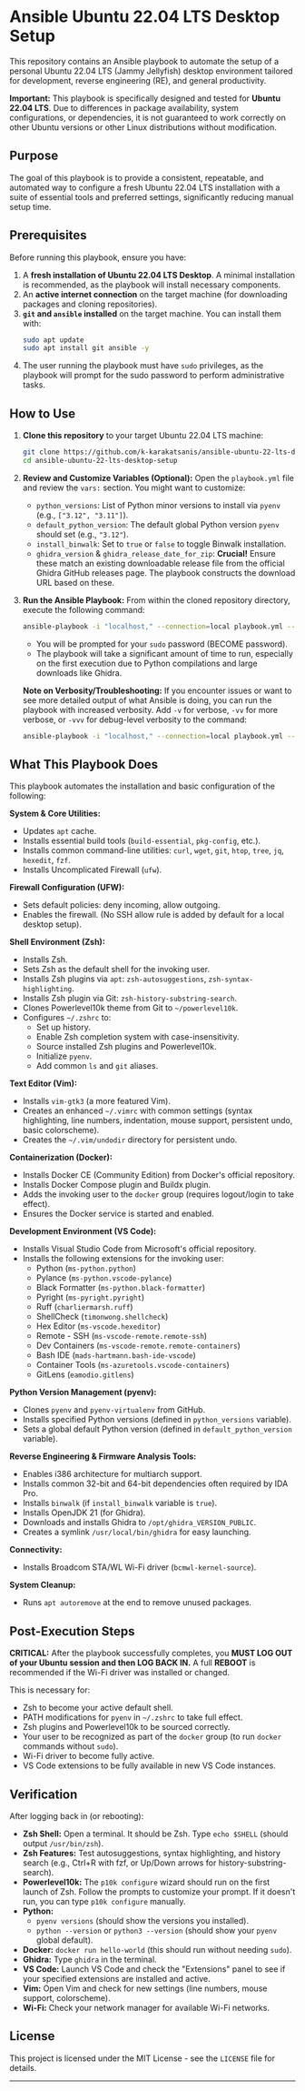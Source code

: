 # Ansible Ubuntu 22.04 LTS Desktop Setup

This repository contains an Ansible playbook to automate the setup of a personal Ubuntu 22.04 LTS (Jammy Jellyfish) desktop environment tailored for development, reverse engineering (RE), and general productivity.

**Important:** This playbook is specifically designed and tested for **Ubuntu 22.04 LTS**. Due to differences in package availability, system configurations, or dependencies, it is not guaranteed to work correctly on other Ubuntu versions or other Linux distributions without modification.

## Purpose

The goal of this playbook is to provide a consistent, repeatable, and automated way to configure a fresh Ubuntu 22.04 LTS installation with a suite of essential tools and preferred settings, significantly reducing manual setup time.

## Prerequisites

Before running this playbook, ensure you have:

1.  A **fresh installation of Ubuntu 22.04 LTS Desktop**. A minimal installation is recommended, as the playbook will install necessary components.
2.  An **active internet connection** on the target machine (for downloading packages and cloning repositories).
3.  **`git` and `ansible` installed** on the target machine. You can install them with:
    ```bash
    sudo apt update
    sudo apt install git ansible -y
    ```
4.  The user running the playbook must have `sudo` privileges, as the playbook will prompt for the sudo password to perform administrative tasks.

## How to Use

1.  **Clone this repository** to your target Ubuntu 22.04 LTS machine:
    ```bash
    git clone https://github.com/k-karakatsanis/ansible-ubuntu-22-lts-desktop-setup.git
    cd ansible-ubuntu-22-lts-desktop-setup
    ```

2.  **Review and Customize Variables (Optional):**
    Open the `playbook.yml` file and review the `vars:` section. You might want to customize:
    * `python_versions`: List of Python minor versions to install via `pyenv` (e.g., `["3.12", "3.11"]`).
    * `default_python_version`: The default global Python version `pyenv` should set (e.g., `"3.12"`).
    * `install_binwalk`: Set to `true` or `false` to toggle Binwalk installation.
    * `ghidra_version` & `ghidra_release_date_for_zip`: **Crucial!** Ensure these match an existing downloadable release file from the official Ghidra GitHub releases page. The playbook constructs the download URL based on these.

3.  **Run the Ansible Playbook:**
    From within the cloned repository directory, execute the following command:
    ```bash
    ansible-playbook -i "localhost," --connection=local playbook.yml --ask-become-pass
    ```
    * You will be prompted for your `sudo` password (BECOME password).
    * The playbook will take a significant amount of time to run, especially on the first execution due to Python compilations and large downloads like Ghidra.
    
    **Note on Verbosity/Troubleshooting:**
    If you encounter issues or want to see more detailed output of what Ansible is doing, you can run the playbook with increased verbosity. Add `-v` for verbose, `-vv` for more verbose, or `-vvv` for debug-level verbosity to the command:
    ```bash
    ansible-playbook -i "localhost," --connection=local playbook.yml --ask-become-pass -vvv
    ```

## What This Playbook Does

This playbook automates the installation and basic configuration of the following:

**System & Core Utilities:**
* Updates `apt` cache.
* Installs essential build tools (`build-essential`, `pkg-config`, etc.).
* Installs common command-line utilities: `curl`, `wget`, `git`, `htop`, `tree`, `jq`, `hexedit`, `fzf`.
* Installs Uncomplicated Firewall (`ufw`).

**Firewall Configuration (UFW):**
* Sets default policies: deny incoming, allow outgoing.
* Enables the firewall. (No SSH allow rule is added by default for a local desktop setup).

**Shell Environment (Zsh):**
* Installs Zsh.
* Sets Zsh as the default shell for the invoking user.
* Installs Zsh plugins via `apt`: `zsh-autosuggestions`, `zsh-syntax-highlighting`.
* Installs Zsh plugin via Git: `zsh-history-substring-search`.
* Clones Powerlevel10k theme from Git to `~/powerlevel10k`.
* Configures `~/.zshrc` to:
    * Set up history.
    * Enable Zsh completion system with case-insensitivity.
    * Source installed Zsh plugins and Powerlevel10k.
    * Initialize `pyenv`.
    * Add common `ls` and `git` aliases.

**Text Editor (Vim):**
* Installs `vim-gtk3` (a more featured Vim).
* Creates an enhanced `~/.vimrc` with common settings (syntax highlighting, line numbers, indentation, mouse support, persistent undo, basic colorscheme).
* Creates the `~/.vim/undodir` directory for persistent undo.

**Containerization (Docker):**
* Installs Docker CE (Community Edition) from Docker's official repository.
* Installs Docker Compose plugin and Buildx plugin.
* Adds the invoking user to the `docker` group (requires logout/login to take effect).
* Ensures the Docker service is started and enabled.

**Development Environment (VS Code):**
* Installs Visual Studio Code from Microsoft's official repository.
* Installs the following extensions for the invoking user:
    * Python (`ms-python.python`)
    * Pylance (`ms-python.vscode-pylance`)
    * Black Formatter (`ms-python.black-formatter`)
    * Pyright (`ms-pyright.pyright`)
    * Ruff (`charliermarsh.ruff`)
    * ShellCheck (`timonwong.shellcheck`)
    * Hex Editor (`ms-vscode.hexeditor`)
    * Remote - SSH (`ms-vscode-remote.remote-ssh`)
    * Dev Containers (`ms-vscode-remote.remote-containers`)
    * Bash IDE (`mads-hartmann.bash-ide-vscode`)
    * Container Tools (`ms-azuretools.vscode-containers`)
    * GitLens (`eamodio.gitlens`)

**Python Version Management (pyenv):**
* Clones `pyenv` and `pyenv-virtualenv` from GitHub.
* Installs specified Python versions (defined in `python_versions` variable).
* Sets a global default Python version (defined in `default_python_version` variable).

**Reverse Engineering & Firmware Analysis Tools:**
* Enables i386 architecture for multiarch support.
* Installs common 32-bit and 64-bit dependencies often required by IDA Pro.
* Installs `binwalk` (if `install_binwalk` variable is `true`).
* Installs OpenJDK 21 (for Ghidra).
* Downloads and installs Ghidra to `/opt/ghidra_VERSION_PUBLIC`.
* Creates a symlink `/usr/local/bin/ghidra` for easy launching.

**Connectivity:**
* Installs Broadcom STA/WL Wi-Fi driver (`bcmwl-kernel-source`).

**System Cleanup:**
* Runs `apt autoremove` at the end to remove unused packages.

## Post-Execution Steps

**CRITICAL:** After the playbook successfully completes, you **MUST LOG OUT of your Ubuntu session and then LOG BACK IN.** A full **REBOOT** is recommended if the Wi-Fi driver was installed or changed.

This is necessary for:
* Zsh to become your active default shell.
* PATH modifications for `pyenv` in `~/.zshrc` to take full effect.
* Zsh plugins and Powerlevel10k to be sourced correctly.
* Your user to be recognized as part of the `docker` group (to run `docker` commands without `sudo`).
* Wi-Fi driver to become fully active.
* VS Code extensions to be fully available in new VS Code instances.

## Verification

After logging back in (or rebooting):

* **Zsh Shell:** Open a terminal. It should be Zsh. Type `echo $SHELL` (should output `/usr/bin/zsh`).
* **Zsh Features:** Test autosuggestions, syntax highlighting, and history search (e.g., Ctrl+R with fzf, or Up/Down arrows for history-substring-search).
* **Powerlevel10k:** The `p10k configure` wizard should run on the first launch of Zsh. Follow the prompts to customize your prompt. If it doesn't run, you can type `p10k configure` manually.
* **Python:**
    * `pyenv versions` (should show the versions you installed).
    * `python --version` or `python3 --version` (should show your `pyenv` global default).
* **Docker:** `docker run hello-world` (this should run without needing `sudo`).
* **Ghidra:** Type `ghidra` in the terminal.
* **VS Code:** Launch VS Code and check the "Extensions" panel to see if your specified extensions are installed and active.
* **Vim:** Open Vim and check for new settings (line numbers, mouse support, colorscheme).
* **Wi-Fi:** Check your network manager for available Wi-Fi networks.

## License

This project is licensed under the MIT License - see the `LICENSE` file for details.

---
